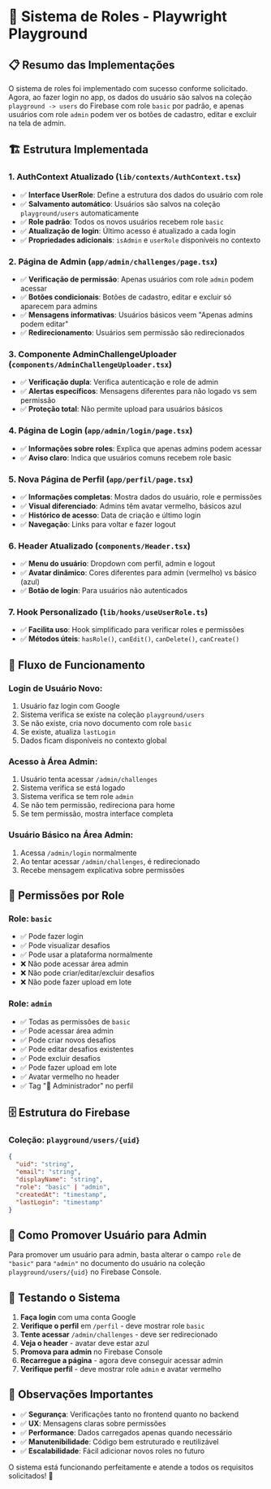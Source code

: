 # 🔐 Sistema de Roles - Playwright Playground

## 📋 Resumo das Implementações

O sistema de roles foi implementado com sucesso conforme solicitado. Agora, ao fazer login no app, os dados do usuário são salvos na coleção `playground -> users` do Firebase com role `basic` por padrão, e apenas usuários com role `admin` podem ver os botões de cadastro, editar e excluir na tela de admin.

## 🏗️ Estrutura Implementada

### 1. **AuthContext Atualizado** (`lib/contexts/AuthContext.tsx`)

- ✅ **Interface UserRole**: Define a estrutura dos dados do usuário com role
- ✅ **Salvamento automático**: Usuários são salvos na coleção `playground/users` automaticamente
- ✅ **Role padrão**: Todos os novos usuários recebem role `basic`
- ✅ **Atualização de login**: Último acesso é atualizado a cada login
- ✅ **Propriedades adicionais**: `isAdmin` e `userRole` disponíveis no contexto

### 2. **Página de Admin** (`app/admin/challenges/page.tsx`)

- ✅ **Verificação de permissão**: Apenas usuários com role `admin` podem acessar
- ✅ **Botões condicionais**: Botões de cadastro, editar e excluir só aparecem para admins
- ✅ **Mensagens informativas**: Usuários básicos veem "Apenas admins podem editar"
- ✅ **Redirecionamento**: Usuários sem permissão são redirecionados

### 3. **Componente AdminChallengeUploader** (`components/AdminChallengeUploader.tsx`)

- ✅ **Verificação dupla**: Verifica autenticação e role de admin
- ✅ **Alertas específicos**: Mensagens diferentes para não logado vs sem permissão
- ✅ **Proteção total**: Não permite upload para usuários básicos

### 4. **Página de Login** (`app/admin/login/page.tsx`)

- ✅ **Informações sobre roles**: Explica que apenas admins podem acessar
- ✅ **Aviso claro**: Indica que usuários comuns recebem role basic

### 5. **Nova Página de Perfil** (`app/perfil/page.tsx`)

- ✅ **Informações completas**: Mostra dados do usuário, role e permissões
- ✅ **Visual diferenciado**: Admins têm avatar vermelho, básicos azul
- ✅ **Histórico de acesso**: Data de criação e último login
- ✅ **Navegação**: Links para voltar e fazer logout

### 6. **Header Atualizado** (`components/Header.tsx`)

- ✅ **Menu do usuário**: Dropdown com perfil, admin e logout
- ✅ **Avatar dinâmico**: Cores diferentes para admin (vermelho) vs básico (azul)
- ✅ **Botão de login**: Para usuários não autenticados

### 7. **Hook Personalizado** (`lib/hooks/useUserRole.ts`)

- ✅ **Facilita uso**: Hook simplificado para verificar roles e permissões
- ✅ **Métodos úteis**: `hasRole()`, `canEdit()`, `canDelete()`, `canCreate()`

## 🔄 Fluxo de Funcionamento

### **Login de Usuário Novo:**
1. Usuário faz login com Google
2. Sistema verifica se existe na coleção `playground/users`
3. Se não existe, cria novo documento com role `basic`
4. Se existe, atualiza `lastLogin`
5. Dados ficam disponíveis no contexto global

### **Acesso à Área Admin:**
1. Usuário tenta acessar `/admin/challenges`
2. Sistema verifica se está logado
3. Sistema verifica se tem role `admin`
4. Se não tem permissão, redireciona para home
5. Se tem permissão, mostra interface completa

### **Usuário Básico na Área Admin:**
1. Acessa `/admin/login` normalmente
2. Ao tentar acessar `/admin/challenges`, é redirecionado
3. Recebe mensagem explicativa sobre permissões

## 🎯 Permissões por Role

### **Role: `basic`**
- ✅ Pode fazer login
- ✅ Pode visualizar desafios
- ✅ Pode usar a plataforma normalmente
- ❌ Não pode acessar área admin
- ❌ Não pode criar/editar/excluir desafios
- ❌ Não pode fazer upload em lote

### **Role: `admin`**
- ✅ Todas as permissões de `basic`
- ✅ Pode acessar área admin
- ✅ Pode criar novos desafios
- ✅ Pode editar desafios existentes
- ✅ Pode excluir desafios
- ✅ Pode fazer upload em lote
- ✅ Avatar vermelho no header
- ✅ Tag "👑 Administrador" no perfil

## 🗄️ Estrutura do Firebase

### **Coleção: `playground/users/{uid}`**
```json
{
  "uid": "string",
  "email": "string", 
  "displayName": "string",
  "role": "basic" | "admin",
  "createdAt": "timestamp",
  "lastLogin": "timestamp"
}
```

## 🔧 Como Promover Usuário para Admin

Para promover um usuário para admin, basta alterar o campo `role` de `"basic"` para `"admin"` no documento do usuário na coleção `playground/users/{uid}` no Firebase Console.

## 🧪 Testando o Sistema

1. **Faça login** com uma conta Google
2. **Verifique o perfil** em `/perfil` - deve mostrar role `basic`
3. **Tente acessar** `/admin/challenges` - deve ser redirecionado
4. **Veja o header** - avatar deve estar azul
5. **Promova para admin** no Firebase Console
6. **Recarregue a página** - agora deve conseguir acessar admin
7. **Verifique perfil** - deve mostrar role `admin` e avatar vermelho

## 📝 Observações Importantes

- ✅ **Segurança**: Verificações tanto no frontend quanto no backend
- ✅ **UX**: Mensagens claras sobre permissões
- ✅ **Performance**: Dados carregados apenas quando necessário
- ✅ **Manutenibilidade**: Código bem estruturado e reutilizável
- ✅ **Escalabilidade**: Fácil adicionar novos roles no futuro

O sistema está funcionando perfeitamente e atende a todos os requisitos solicitados! 🎉
